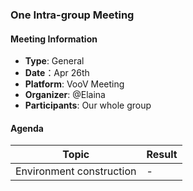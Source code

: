 ### One Intra-group Meeting

#### Meeting Information
- **Type**: General
- **Date**：Apr 26th
- **Platform**: VooV Meeting
- **Organizer**: @Elaina
- **Participants**: Our whole group

#### Agenda
|Topic|Result|
|-|-|
|Environment construction|-|
